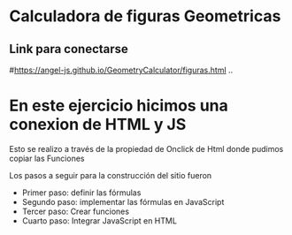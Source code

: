 # Calculadora de figuras Geometricas

## Link para conectarse
#https://angel-js.github.io/GeometryCalculator/figuras.html
..

# En este ejercicio hicimos una conexion de HTML y JS

Esto se realizo a través de la propiedad de Onclick de Html donde pudimos copiar las Funciones

Los pasos a seguir para la construcción del sitio fueron

- Primer paso: definir las fórmulas
- Segundo paso: implementar las fórmulas en JavaScript
- Tercer paso: Crear funciones
- Cuarto paso: Integrar JavaScript en HTML
